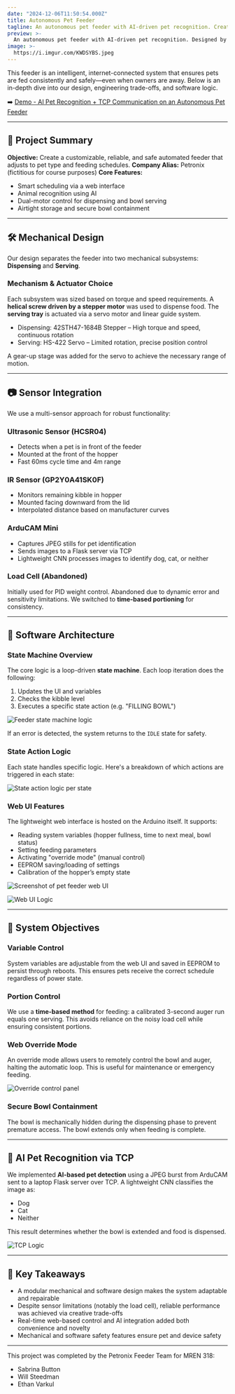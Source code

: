 ```yaml
---
date: "2024-12-06T11:50:54.000Z"
title: Autonomous Pet Feeder
tagline: An autonomous pet feeder with AI-driven pet recognition. Created for MREN 318 by Sabrina Button, Ethan Varkul, and Will Steedman. Credit to Will Steedman for the cover render.
preview: >-
  An autonomous pet feeder with AI-driven pet recognition. Designed by Sabrina Button, Ethan Varkul, and Will Steedman. Cover render by Will Steedman.
image: >-
  https://i.imgur.com/KWDSYBS.jpeg
---
```


This feeder is an intelligent, internet-connected system that ensures pets are fed consistently and safely—even when owners are away. Below is an in-depth dive into our design, engineering trade-offs, and software logic.

➡️ [Demo - AI Pet Recognition + TCP Communication on an Autonomous Pet Feeder](https://youtu.be/ULbh-ibkO7Q)

---

## 📌 Project Summary

**Objective:** Create a customizable, reliable, and safe automated feeder that adjusts to pet type and feeding schedules.
**Company Alias:** Petronix (fictitious for course purposes)
**Core Features:**

* Smart scheduling via a web interface
* Animal recognition using AI
* Dual-motor control for dispensing and bowl serving
* Airtight storage and secure bowl containment

---

## 🛠️ Mechanical Design

Our design separates the feeder into two mechanical subsystems: **Dispensing** and **Serving**.

### Mechanism & Actuator Choice

Each subsystem was sized based on torque and speed requirements. A **helical screw driven by a stepper motor** was used to dispense food. The **serving tray** is actuated via a servo motor and linear guide system.

- Dispensing: 42STH47-1684B Stepper – High torque and speed, continuous rotation
- Serving: HS-422 Servo – Limited rotation, precise position control


A gear-up stage was added for the servo to achieve the necessary range of motion.

---

## 📷 Sensor Integration

We use a multi-sensor approach for robust functionality:

### Ultrasonic Sensor (HCSR04)

* Detects when a pet is in front of the feeder
* Mounted at the front of the hopper
* Fast 60ms cycle time and 4m range

### IR Sensor (GP2Y0A41SK0F)

* Monitors remaining kibble in hopper
* Mounted facing downward from the lid
* Interpolated distance based on manufacturer curves

### ArduCAM Mini

* Captures JPEG stills for pet identification
* Sends images to a Flask server via TCP
* Lightweight CNN processes images to identify dog, cat, or neither

### Load Cell (Abandoned)

Initially used for PID weight control. Abandoned due to dynamic error and sensitivity limitations. We switched to **time-based portioning** for consistency.

---

## 🧠 Software Architecture

### State Machine Overview

The core logic is a loop-driven **state machine**. Each loop iteration does the following:

1. Updates the UI and variables
2. Checks the kibble level
3. Executes a specific state action (e.g. "FILLING BOWL")

![Feeder state machine logic](https://i.imgur.com/UscWxt0.jpeg)

If an error is detected, the system returns to the `IDLE` state for safety.

### State Action Logic

Each state handles specific logic. Here's a breakdown of which actions are triggered in each state:

![State action logic per state](https://i.imgur.com/IwMqspj.jpeg)

### Web UI Features

The lightweight web interface is hosted on the Arduino itself. It supports:

* Reading system variables (hopper fullness, time to next meal, bowl status)
* Setting feeding parameters
* Activating "override mode" (manual control)
* EEPROM saving/loading of settings
* Calibration of the hopper’s empty state

![Screenshot of pet feeder web UI](https://i.imgur.com/NkjT7JY.png)

![Web UI Logic](https://i.imgur.com/Hdx4dSd.jpeg)

---

## 🎯 System Objectives

### Variable Control

System variables are adjustable from the web UI and saved in EEPROM to persist through reboots. This ensures pets receive the correct schedule regardless of power state.

### Portion Control

We use a **time-based method** for feeding: a calibrated 3-second auger run equals one serving. This avoids reliance on the noisy load cell while ensuring consistent portions.

### Web Override Mode

An override mode allows users to remotely control the bowl and auger, halting the automatic loop. This is useful for maintenance or emergency feeding.

![Override control panel](https://i.imgur.com/ZdiKwcf.png)

### Secure Bowl Containment

The bowl is mechanically hidden during the dispensing phase to prevent premature access. The bowl extends only when feeding is complete.

---

## 🧠 AI Pet Recognition via TCP

We implemented **AI-based pet detection** using a JPEG burst from ArduCAM sent to a laptop Flask server over TCP. A lightweight CNN classifies the image as:

* Dog
* Cat
* Neither

This result determines whether the bowl is extended and food is dispensed.

![TCP Logic](https://i.imgur.com/9rpqcRh.png)

---

## 🧩 Key Takeaways

* A modular mechanical and software design makes the system adaptable and repairable
* Despite sensor limitations (notably the load cell), reliable performance was achieved via creative trade-offs
* Real-time web-based control and AI integration added both convenience and novelty
* Mechanical and software safety features ensure pet and device safety

---

This project was completed by the Petronix Feeder Team for MREN 318:

* Sabrina Button
* Will Steedman
* Ethan Varkul
